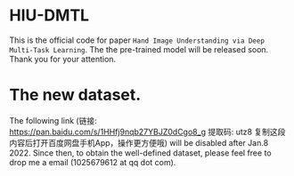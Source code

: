 # HIU-DMTL
This is the official code for paper `Hand Image Understanding via Deep Multi-Task Learning`.
The the pre-trained model will be released soon. 
Thank you for your attention.

# The new dataset.
The following link (链接: https://pan.baidu.com/s/1HHfj9nqb27YBJZ0dCgo8_g 提取码: utz8 复制这段内容后打开百度网盘手机App，操作更方便哦) will be disabled after Jan.8 2022. Since then, to obtain the well-defined dataset, please feel free to drop me a email (1025679612 at qq dot com). 
